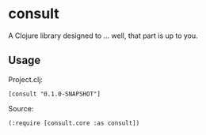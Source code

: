 # consult

A Clojure library designed to ... well, that part is up to you.

## Usage

Project.clj:

    [consult "0.1.0-SNAPSHOT"]

Source:

    (:require [consult.core :as consult])
